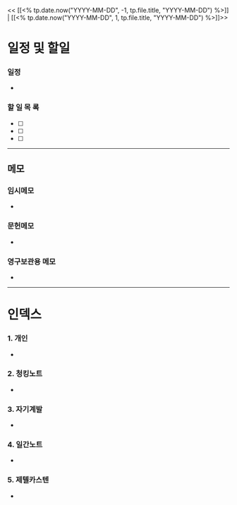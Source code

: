 
<< [[<% tp.date.now("YYYY-MM-DD", -1, tp.file.title, "YYYY-MM-DD") %>]] | [[<% tp.date.now("YYYY-MM-DD", 1, tp.file.title, "YYYY-MM-DD") %>]]>>
# 일정 및 할일
### 일정
-

### 할 일 목 록
-[ ]
-[ ]
-[ ]

---

## 메모
### 임시메모
-
### 문헌메모
-

### 영구보관용 메모
-

---

# 인덱스
### 1. 개인
-
### 2. 청킹노트
-
### 3. 자기계발
-
### 4. 일간노트
-
### 5. 제텔카스텐
-
